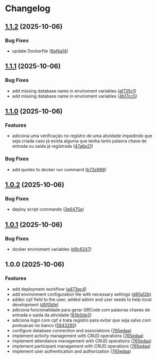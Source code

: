 # Changelog

## [1.1.2](https://github.com/SrBlecaute01/sisCheck-api/compare/v1.1.1...v1.1.2) (2025-10-06)


### Bug Fixes

* update Dockerfile ([8af4a14](https://github.com/SrBlecaute01/sisCheck-api/commit/8af4a148d8a1fbe71075412d156aa06c1e1dae71))

## [1.1.1](https://github.com/SrBlecaute01/sisCheck-api/compare/v1.1.0...v1.1.1) (2025-10-06)


### Bug Fixes

* add missing database name in enviroment variables ([af735c1](https://github.com/SrBlecaute01/sisCheck-api/commit/af735c1fa7949b9198d7e235b506c62a935251d5))
* add missing database name in enviroment variables ([4b17cc5](https://github.com/SrBlecaute01/sisCheck-api/commit/4b17cc5d957e758b3ce78ac41f536feae22916c9))

## [1.1.0](https://github.com/SrBlecaute01/sisCheck-api/compare/v1.0.2...v1.1.0) (2025-10-06)


### Features

* adiciona uma verificação no registro de uma atividade impedindo que seja criada caso já exista alguma que tenha tanto palavra chave de entrada ou saida já registrada ([47a6e21](https://github.com/SrBlecaute01/sisCheck-api/commit/47a6e21f9b6b75b319a6b1e674a7ace7349ea338))


### Bug Fixes

* add quotes to docker run command ([b72e989](https://github.com/SrBlecaute01/sisCheck-api/commit/b72e9892299621e68a70040e2aa013b4b9288bb7))

## [1.0.2](https://github.com/SrBlecaute01/sisCheck-api/compare/v1.0.1...v1.0.2) (2025-10-06)


### Bug Fixes

* deploy script commands ([3e6475e](https://github.com/SrBlecaute01/sisCheck-api/commit/3e6475e321769a268b6cd7cd65fe8de2826e7595))

## [1.0.1](https://github.com/SrBlecaute01/sisCheck-api/compare/v1.0.0...v1.0.1) (2025-10-06)


### Bug Fixes

* docker enviroment variables ([d9c6247](https://github.com/SrBlecaute01/sisCheck-api/commit/d9c624709816fa888248ba744c025eb0452d1435))

## 1.0.0 (2025-10-06)


### Features

* add deployment workflow ([a473ec4](https://github.com/SrBlecaute01/sisCheck-api/commit/a473ec41d81fc0354e5450c6be3ef1bd200806bd))
* add environment configuration file with necessary settings ([d85a12b](https://github.com/SrBlecaute01/sisCheck-api/commit/d85a12be1e651b30c7815f017d4145c9065a37a5))
* addec cpf field to the user; added admin and user seeds to help local development ([d5f0bfe](https://github.com/SrBlecaute01/sisCheck-api/commit/d5f0bfe4e5873767a573f414c46b9c44df54a95a))
* adiciona funcionalidade para gerar QRCode com palavras chaves de entrada e saida da atividade ([93b0de3](https://github.com/SrBlecaute01/sisCheck-api/commit/93b0de3303ff08fd5c3a26b7e0e3d232953e4247))
* adiciona login com cpf e trata registro para evitar que seja salvo com pontuacao no banco ([5843280](https://github.com/SrBlecaute01/sisCheck-api/commit/5843280b6a045844175af8503fb4533799863dcb))
* configure database connection and associations ([765edaa](https://github.com/SrBlecaute01/sisCheck-api/commit/765edaaca12dfeb29fba40a4c9ae72b14ba5c698))
* implement activity management with CRUD operations ([765edaa](https://github.com/SrBlecaute01/sisCheck-api/commit/765edaaca12dfeb29fba40a4c9ae72b14ba5c698))
* implement attendance management with CRUD operations ([765edaa](https://github.com/SrBlecaute01/sisCheck-api/commit/765edaaca12dfeb29fba40a4c9ae72b14ba5c698))
* implement participant management with CRUD operations ([765edaa](https://github.com/SrBlecaute01/sisCheck-api/commit/765edaaca12dfeb29fba40a4c9ae72b14ba5c698))
* implement user authentication and authorization ([765edaa](https://github.com/SrBlecaute01/sisCheck-api/commit/765edaaca12dfeb29fba40a4c9ae72b14ba5c698))
